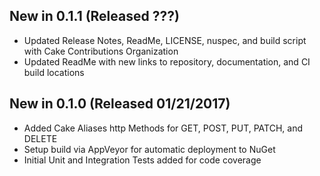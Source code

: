 ## New in 0.1.1 (Released ???)
- Updated Release Notes, ReadMe, LICENSE, nuspec, and build script with Cake Contributions Organization
- Updated ReadMe with new links to repository, documentation, and CI build locations

## New in 0.1.0 (Released 01/21/2017)
- Added Cake Aliases http Methods for GET, POST, PUT, PATCH, and DELETE
- Setup build via AppVeyor for automatic deployment to NuGet
- Initial Unit and Integration Tests added for code coverage